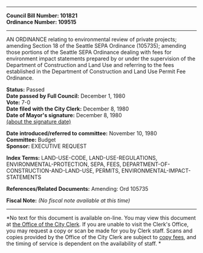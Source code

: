 * * * * *  
  
**Council Bill Number: [](#h0)[](#h2)101821**   
**Ordinance Number: 109515**  
  
* * * * *  
  
AN ORDINANCE relating to environmental review of private projects; amending Section 18 of the Seattle SEPA Ordinance (105735); amending those portions of the Seattle SEPA Ordinance dealing with fees for environment impact statements prepared by or under the supervision of the Department of Construction and Land Use and referring to the fees established in the Department of Construction and Land Use Permit Fee Ordinance.  
  
**Status:** Passed   
**Date passed by Full Council:** December 1, 1980   
**Vote:** 7-0   
**Date filed with the City Clerk:** December 8, 1980   
**Date of Mayor's signature:** December 8, 1980   
[(about the signature date)](/~public/approvaldate.htm)   
  
  
**Date introduced/referred to committee:** November 10, 1980   
**Committee:** Budget   
**Sponsor:** EXECUTIVE REQUEST   
  
**Index Terms:** LAND-USE-CODE, LAND-USE-REGULATIONS, ENVIRONMENTAL-PROTECTION, SEPA, FEES, DEPARTMENT-OF-CONSTRUCTION-AND-LAND-USE, PERMITS, ENVIRONMENTAL-IMPACT-STATEMENTS  
  
**References/Related Documents:** Amending: Ord 105735  
  
**Fiscal Note:** *(No fiscal note available at this time)*  
  
* * * * *  
  
*No text for this document is available on-line. You may view this document at [the Office of the City Clerk](http://www.seattle.gov/leg/clerk/contactUs.htm). If you are unable to visit the Clerk's Office, you may request a copy or scan be made for you by Clerk staff. Scans and copies provided by the Office of the City Clerk are subject to [copy fees](http://clerk.seattle.gov/~public/clerkfees.htm), and the timing of service is dependent on the availability of staff. *  
  
  

